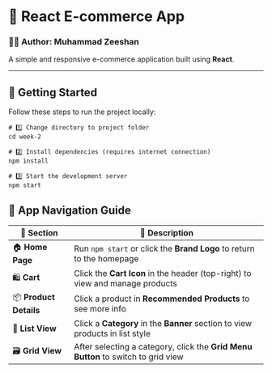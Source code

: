 # 🛒 React E-commerce App

### 👨‍💻 Author: **Muhammad Zeeshan**

A simple and responsive e-commerce application built using **React**.

---

## 🚀 Getting Started

Follow these steps to run the project locally:

```Terminal/cmd
# 1️⃣ Change directory to project folder
cd week-2

# 2️⃣ Install dependencies (requires internet connection)
npm install

# 3️⃣ Start the development server
npm start
```

## 🧭 App Navigation Guide

| 🔗 Section             | 📝 Description                                                                    |
| ---------------------- | --------------------------------------------------------------------------------- |
| 🏠 **Home Page**       | Run `npm start` or click the **Brand Logo** to return to the homepage             |
| 🛍️ **Cart**            | Click the **Cart Icon** in the header (top-right) to view and manage products     |
| 📦 **Product Details** | Click a product in **Recommended Products** to see more info                      |
| 📃 **List View**       | Click a **Category** in the **Banner** section to view products in list style     |
| 🗃️ **Grid View**       | After selecting a category, click the **Grid Menu Button** to switch to grid view |
